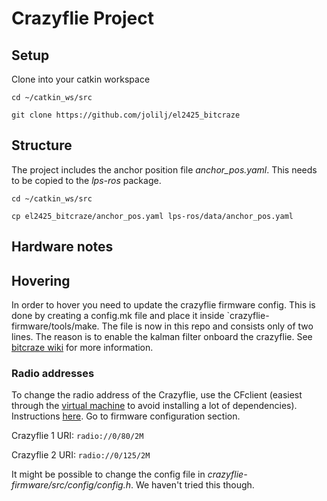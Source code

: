 # Crazyflie Project
## Setup
Clone into your catkin workspace

```
cd ~/catkin_ws/src
```
```
git clone https://github.com/jolilj/el2425_bitcraze
```
## Structure
The project includes the anchor position file *anchor_pos.yaml*. This needs to be copied to the *lps-ros* package.
```
cd ~/catkin_ws/src
```
```
cp el2425_bitcraze/anchor_pos.yaml lps-ros/data/anchor_pos.yaml
```

## Hardware notes

## Hovering
In order to hover you need to update the crazyflie firmware config. This is done by creating a config.mk file and place it inside `crazyflie-firmware/tools/make. The file is now in this repo and consists only of two lines. The reason is to enable the kalman filter onboard the crazyflie. See [bitcraze wiki](https://wiki.bitcraze.io/doc:lps:index) for more information.

### Radio addresses
To change the radio address of the Crazyflie, use the CFclient (easiest through the [virtual machine](https://www.bitcraze.io/getting-started-with-the-crazyflie-2-0/#inst-comp) to avoid installing a lot of dependencies). Instructions [here](https://wiki.bitcraze.io/doc:crazyflie:client:pycfclient:index#firmware_configuration). Go to firmware configuration section.

Crazyflie 1 URI:
`radio://0/80/2M`

Crazyflie 2 URI:
`radio://0/125/2M`

It might be possible to change the config file in *crazyflie-firmware/src/config/config.h*. We haven't tried this though.
